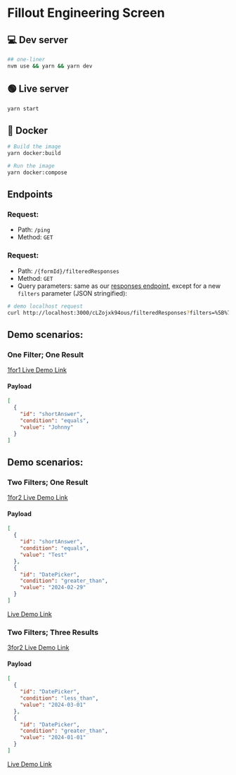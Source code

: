 # Fillout Engineering Screen

## 💻 Dev server

```bash
## one-liner
nvm use && yarn && yarn dev
```

## 🟢 Live server

```bash
yarn start
```

## 🐋 Docker

```bash
# Build the image
yarn docker:build

# Run the image
yarn docker:compose
```

## Endpoints

### **Request:**

- Path: `/ping`
- Method: `GET`

### **Request:**

- Path: `/{formId}/filteredResponses`
- Method: `GET`
- Query parameters: same as our [responses endpoint](https://www.fillout.com/help/fillout-rest-api#d8b24260dddd4aaa955f85e54f4ddb4d), except for a new `filters` parameter (JSON stringified):

```bash
# demo localhost request
curl http://localhost:3000/cLZojxk94ous/filteredResponses?filters=%5B%7B%22id%22:%22shortAnswer%22,%22condition%22:%22equals%22,%22value%22:%22Test%22%7D%5D
```

## Demo scenarios:

### One Filter; One Result

[1for1 Live Demo Link](https://fillout-mvoh.onrender.com/cLZojxk94ous/filteredResponses?filters=%5B%7B%22id%22:%22shortAnswer%22,%22condition%22:%22equals%22,%22value%22:%22Johnny%22%7D%5D)

#### Payload

```json
[
  {
    "id": "shortAnswer",
    "condition": "equals",
    "value": "Johnny"
  }
]
```

## Demo scenarios:

### Two Filters; One Result

[1for2 Live Demo Link](https://fillout-mvoh.onrender.com/cLZojxk94ous/filteredResponses?filters=[{"id":"ShortAnswer","condition":"equals","value":"Test"}])

#### Payload

```json
[
  {
    "id": "shortAnswer",
    "condition": "equals",
    "value": "Test"
  },
  {
    "id": "DatePicker",
    "condition": "greater_than",
    "value": "2024-02-29"
  }
]
```

[Live Demo Link](https://fillout-mvoh.onrender.com/cLZojxk94ous/filteredResponses?filters=[{"id":"ShortAnswer","condition":"equals","value":"Test"},{"id":"DatePicker","condition":"greater_than","value":"2024-01-01"}])

### Two Filters; Three Results

[3for2 Live Demo Link](https://fillout-mvoh.onrender.com/cLZojxk94ous/filteredResponses?filters=[{"id":"ShortAnswer","condition":"equals","value":"Test"}])

#### Payload

```json
[
  {
    "id": "DatePicker",
    "condition": "less_than",
    "value": "2024-03-01"
  },
  {
    "id": "DatePicker",
    "condition": "greater_than",
    "value": "2024-01-01"
  }
]
```

[Live Demo Link](https://fillout-mvoh.onrender.com/cLZojxk94ous/filteredResponses?filters=[{"id":"DatePicker","condition":"less_than","value":"2024-03-01"},{"id":"DatePicker","condition":"greater_than","value":"2024-01-01"}])
